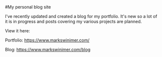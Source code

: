 #My personal blog site

I've recently updated and created a blog for my portfolio. It's new so a lot of it is in progress and posts covering my various projects are planned.

View it here:

Portfolio:
https://www.markswinimer.com/

Blog:
https://www.markswinimer.com/blog
